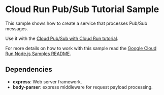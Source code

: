 # Cloud Run Pub/Sub Tutorial Sample

This sample shows how to create a service that processes Pub/Sub messages.

Use it with the [Cloud Pub/Sub with Cloud Run tutorial](http://cloud.google.com/run/docs/tutorials/pubsub).

For more details on how to work with this sample read the [Google Cloud Run Node.js Samples README](https://github.com/GoogleCloudPlatform/nodejs-docs-samples/run).

## Dependencies

* **express**: Web server framework.
* **body-parser**: express middleware for request payload processing.

